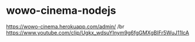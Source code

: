 # wowo-cinema-nodejs
https://wowo-cinema.herokuapp.com/admin/
/br
https://www.youtube.com/clip/Ugkx_wdsuYInym9g6fgGMXgBIFr5WuJ11lcA
